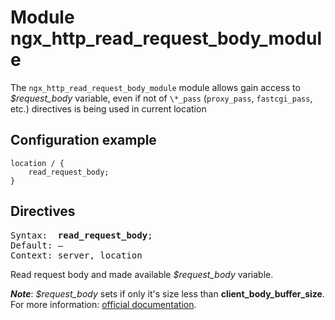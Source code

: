 # Module ngx_http_read_request_body_module

The `ngx_http_read_request_body_module` module allows gain access to *$request_body* variable, even if not of `\*_pass` (`proxy_pass`, `fastcgi_pass`, etc.) directives is being used in current location

## Configuration example

```nginx
location / {
    read_request_body;
}
```

## Directives
<pre>
Syntax:  <b>read_request_body</b>;
Default: —
Context: server, location
</pre>

Read request body and made available *$request_body* variable.

_**Note**_: *$request_body* sets if only it's size less than **client_body_buffer_size**. For more information: [official documentation](http://nginx.org/en/docs/http/ngx_http_core_module.html#var_request_body).